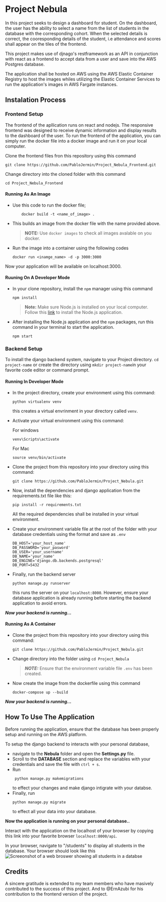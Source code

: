 # Project Nebula

In this project seeks to design a dashboard for student. On the dashboard, the user has the ability to select a name from the list of students in the database with the corresponding cohort. When the selected details is correct, the cooresponding details of the student, i.e attendance and scores shall appear on the tiles of the frontend.

This project makes use of djnago's restframework as an API in conjunction with react as a frontend to accept data from a user and save into the AWS Postgres database. 

The application shall be hosted on AWS using the AWS Elastic Container Registry to host the images whiles utilizing the Elastic Container Services to run the application's images in AWS Fargate instances.


## Instalation Process

### Frontend Setup
The frontend of the apllication runs on react and nodejs. The responsive frontend was designed to receive dynamic information and display results to the dashboard of the user.
To run the frontend of the application, you can simply run the docker file into a docker image and run it on your local computer.

Clone the frontend files fron this repository using this command 
```
git clone https://github.com/PabloJermin/Project_Nebula_Frontend.git
```
Change directory into the cloned folder with this command 
```
cd Project_Nebula_Frontend
```

#### Running As An Image
* Use this code to run the docker file;
    ```
        docker build -t <name_of_image> .
    ```

* This builds an image from the docker file with the name provided above. 

    > **NOTE:**
    >  Use `docker images` to check all images avalable on you docker.

* Run the image into a container using the following codes 
    ```
    docker run <inamge_name> -d -p 3000:3000
    ```
Now your application will be available on localhost:3000.

#### Ruuning On A Developer Mode
* In your clone repository, install the `npm` manager using this command
    ```
    npm install
    ```

    > **Note:** 
    > Make sure Node.js is installed on your local computer.    Follow this [link](https://nodejs.org/en/download/package-manager) to install the Node.js application. 
* After installing the Node.js application and  the `npm` packages, run this command in your terminal to start the application.
    ```
    npm start
    ```

### Backend Setup
To install the django backend system, navigate to your Project directory. `cd project-name` or create the directory using `mkdir project-name`in your favorite code editor or command prompt.

#### Running In Developer Mode
* In the project directory, create your environment using this command:
    ```
    python virtualenv venv
    ```
    this creates a virtual envrinment in your directory called `venv`.
* Activate your virtual environment using this command:
    
    For windows
    ```
    venv\Scripts\activate
    ```

    For Mac
    ```
    source venv/bin/activate
    ```

* Clone the project from this repository into your directory using this command:
    ```
    git clone https://github.com/PabloJermin/Project_Nebula.git 
    ```
* Now, install the dependencies and django application from the requirements.txt file like this:
    ```
    pip install -r requirements.txt
    ```
    All the required dependencies shall be installed in your virtual environment.
* Create your environment variable file at the root of the folder with your database credentials using the format and save as `.env`
    ```
    DB_HOST='your_host_name'
    DB_PASSWORD='your_pasword'
    DB_USER='your_username'
    DB_NAME='your_name'
    DB_ENGINE='django.db.backends.postgresql'
    DB_PORT=5432
    ```

* Finally, run the backend server
    ```
    python manage.py runserver
    ```
    this runs the server on your `localhost:8000`. However, ensure your database application is already running before starting the backend application to avoid errors.

**_Now your backend is running..._**

#### Running As A Container

* Clone the project from this repository into your directory using this command:
    ```
    git clone https://github.com/PabloJermin/Project_Nebula.git 
    ```
* Change directory into the folder using `cd Project_Nebula`

    > ***NOTE:***
    > Ensure that the environment variable file `.env` has been created.
* Now create the image from the dockerfile using this command
    ```
    docker-compose up --build
    ```
**_Now your backend is running..._**

## How To Use The Application

Before running the application, ensure that the database has been properly setup and running on the AWS platform. 

To setup the django backend to interacts with your personal database,

* navigate to the **Nebula** folder and open the **Settings.py** file. 
* Scroll to the **DATABASE** section and replace the variables with your credentials and save the file with `ctrl + s`.
* Run 
    ```
     python manage.py makemigrations
    ``` 
    to effect your changes and make django intigrate with your databse.
* Finally, run 
    ```
    python manage.py migrate
    ```
    to effect all your data into your database.

**Now the application is running on your personal database..**

Interact with the application on the localhost of your browser by copying this link into your favorite browser `localhost:8000/api`.

In your browser, navigate to "/students" to display all students in the database. Your browser should look like this
![Screeonshot of a web broswer showing all students in a databse](<../../../Pictures/Screenshots/Screenshot (69).png>)


## Credits

A sincere gratitude is extended to my team members who have masively contributed to the success of this project. And to @ErnAzubi for his contribution to the frontend version of the project.
